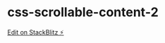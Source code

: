 # css-scrollable-content-2

[Edit on StackBlitz ⚡️](https://stackblitz.com/edit/css-scrollable-content-1-nk-snpvkg)